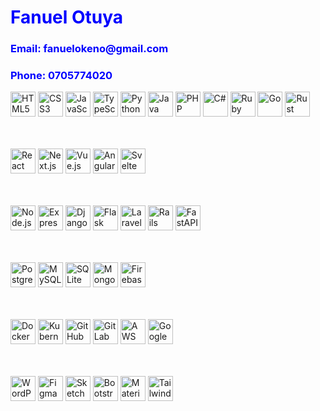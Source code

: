 <h1 style="color: blue;">Fanuel Otuya</h1>
<h3 style="color: blue;">Email: fanuelokeno@gmail.com</h3>
<h3 style="color: blue;">Phone: 0705774020</h3>


<p align="left">

<!-- Programming Languages -->
<img src="https://cdn.jsdelivr.net/gh/devicons/devicon/icons/html5/html5-original.svg" alt="HTML5" width="40" height="40"/> 
<img src="https://cdn.jsdelivr.net/gh/devicons/devicon/icons/css3/css3-original.svg" alt="CSS3" width="40" height="40"/> 
<img src="https://cdn.jsdelivr.net/gh/devicons/devicon/icons/javascript/javascript-original.svg" alt="JavaScript" width="40" height="40"/> 
<img src="https://cdn.jsdelivr.net/gh/devicons/devicon/icons/typescript/typescript-original.svg" alt="TypeScript" width="40" height="40"/> 
<img src="https://cdn.jsdelivr.net/gh/devicons/devicon/icons/python/python-original.svg" alt="Python" width="40" height="40"/> 
<img src="https://cdn.jsdelivr.net/gh/devicons/devicon/icons/java/java-original.svg" alt="Java" width="40" height="40"/> 
<img src="https://cdn.jsdelivr.net/gh/devicons/devicon/icons/php/php-original.svg" alt="PHP" width="40" height="40"/> 
<img src="https://cdn.jsdelivr.net/gh/devicons/devicon/icons/csharp/csharp-original.svg" alt="C#" width="40" height="40"/> 
<img src="https://cdn.jsdelivr.net/gh/devicons/devicon/icons/ruby/ruby-original.svg" alt="Ruby" width="40" height="40"/> 
<img src="https://cdn.jsdelivr.net/gh/devicons/devicon/icons/go/go-original.svg" alt="Go" width="40" height="40"/> 
<img src="https://cdn.jsdelivr.net/gh/devicons/devicon/icons/rust/rust-plain.svg" alt="Rust" width="40" height="40"/> 

<!-- Frontend Frameworks -->
<br><br>
<img src="https://cdn.jsdelivr.net/gh/devicons/devicon/icons/react/react-original.svg" alt="React" width="40" height="40"/> 
<img src="https://cdn.jsdelivr.net/gh/devicons/devicon/icons/nextjs/nextjs-original.svg" alt="Next.js" width="40" height="40"/> 
<img src="https://cdn.jsdelivr.net/gh/devicons/devicon/icons/vuejs/vuejs-original.svg" alt="Vue.js" width="40" height="40"/> 
<img src="https://cdn.jsdelivr.net/gh/devicons/devicon/icons/angularjs/angularjs-original.svg" alt="Angular" width="40" height="40"/> 
<img src="https://cdn.jsdelivr.net/gh/devicons/devicon/icons/svelte/svelte-original.svg" alt="Svelte" width="40" height="40"/> 

<!-- Backend Frameworks -->
<br><br>
<img src="https://cdn.jsdelivr.net/gh/devicons/devicon/icons/nodejs/nodejs-original.svg" alt="Node.js" width="40" height="40"/> 
<img src="https://cdn.jsdelivr.net/gh/devicons/devicon/icons/express/express-original.svg" alt="Express" width="40" height="40"/> 
<img src="https://cdn.jsdelivr.net/gh/devicons/devicon/icons/django/django-plain.svg" alt="Django" width="40" height="40"/> 
<img src="https://cdn.jsdelivr.net/gh/devicons/devicon/icons/flask/flask-original.svg" alt="Flask" width="40" height="40"/> 
<img src="https://cdn.jsdelivr.net/gh/devicons/devicon/icons/laravel/laravel-plain.svg" alt="Laravel" width="40" height="40"/> 
<img src="https://cdn.jsdelivr.net/gh/devicons/devicon/icons/rails/rails-original-wordmark.svg" alt="Rails" width="40" height="40"/> 
<img src="https://cdn.jsdelivr.net/gh/devicons/devicon/icons/fastapi/fastapi-original.svg" alt="FastAPI" width="40" height="40"/> 

<!-- Databases -->
<br><br>
<img src="https://cdn.jsdelivr.net/gh/devicons/devicon/icons/postgresql/postgresql-original.svg" alt="PostgreSQL" width="40" height="40"/> 
<img src="https://cdn.jsdelivr.net/gh/devicons/devicon/icons/mysql/mysql-original.svg" alt="MySQL" width="40" height="40"/> 
<img src="https://cdn.jsdelivr.net/gh/devicons/devicon/icons/sqlite/sqlite-original.svg" alt="SQLite" width="40" height="40"/> 
<img src="https://cdn.jsdelivr.net/gh/devicons/devicon/icons/mongodb/mongodb-original.svg" alt="MongoDB" width="40" height="40"/> 
<img src="https://cdn.jsdelivr.net/gh/devicons/devicon/icons/firebase/firebase-plain.svg" alt="Firebase" width="40" height="40"/> 

<!-- DevOps / CI-CD / Cloud -->
<br><br>
<img src="https://cdn.jsdelivr.net/gh/devicons/devicon/icons/docker/docker-original.svg" alt="Docker" width="40" height="40"/> 
<img src="https://cdn.jsdelivr.net/gh/devicons/devicon/icons/kubernetes/kubernetes-plain.svg" alt="Kubernetes" width="40" height="40"/> 
<img src="https://cdn.jsdelivr.net/gh/devicons/devicon/icons/github/github-original.svg" alt="GitHub" width="40" height="40"/> 
<img src="https://cdn.jsdelivr.net/gh/devicons/devicon/icons/gitlab/gitlab-original.svg" alt="GitLab" width="40" height="40"/> 
<img src="https://cdn.jsdelivr.net/gh/devicons/devicon/icons/amazonwebservices/amazonwebservices-original.svg" alt="AWS" width="40" height="40"/> 
<img src="https://cdn.jsdelivr.net/gh/devicons/devicon/icons/googlecloud/googlecloud-original.svg" alt="Google Cloud" width="40" height="40"/> 

<!-- CMS, Testing & Tools -->
<br><br>
<img src="https://cdn.jsdelivr.net/gh/devicons/devicon/icons/wordpress/wordpress-plain.svg" alt="WordPress" width="40" height="40"/> 
<img src="https://cdn.jsdelivr.net/gh/devicons/devicon/icons/figma/figma-original.svg" alt="Figma" width="40" height="40"/> 
<img src="https://cdn.jsdelivr.net/gh/devicons/devicon/icons/sketch/sketch-original.svg" alt="Sketch" width="40" height="40"/> 
<img src="https://cdn.jsdelivr.net/gh/devicons/devicon/icons/bootstrap/bootstrap-original.svg" alt="Bootstrap" width="40" height="40"/> 
<img src="https://cdn.jsdelivr.net/gh/devicons/devicon/icons/materialui/materialui-original.svg" alt="Material UI" width="40" height="40"/> 
<img src="https://cdn.jsdelivr.net/gh/devicons/devicon/icons/tailwindcss/tailwindcss-plain.svg" alt="Tailwind CSS" width="40" height="40"/> 

</p>

